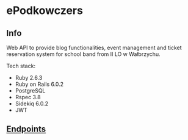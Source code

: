 # ePodkowczers

## Info

Web API to provide blog functionalities, event management and ticket reservation system for school band from II LO w Wałbrzychu.

Tech stack:

- Ruby 2.6.3
- Ruby on Rails 6.0.2
- PostgreSQL
- Rspec 3.8
- Sidekiq 6.0.2
- JWT

## [Endpoints](endpoints.md)
